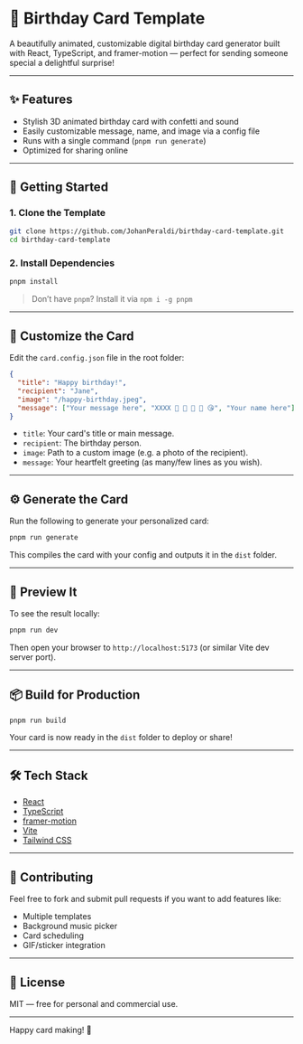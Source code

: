 # 🎉 Birthday Card Template

A beautifully animated, customizable digital birthday card generator built with React, TypeScript, and framer-motion — perfect for sending someone special a delightful surprise!

---

## ✨ Features

- Stylish 3D animated birthday card with confetti and sound
- Easily customizable message, name, and image via a config file
- Runs with a single command (`pnpm run generate`)
- Optimized for sharing online

---

## 🚀 Getting Started

### 1. Clone the Template

```bash
git clone https://github.com/JohanPeraldi/birthday-card-template.git
cd birthday-card-template
```

### 2. Install Dependencies

```bash
pnpm install
```

> Don’t have `pnpm`? Install it via `npm i -g pnpm`

---

## 🎨 Customize the Card

Edit the `card.config.json` file in the root folder:

```json
{
  "title": "Happy birthday!",
  "recipient": "Jane",
  "image": "/happy-birthday.jpeg",
  "message": ["Your message here", "XXXX 🎂 🎁 🎈 🥳 😘", "Your name here"]
}
```

- `title`: Your card's title or main message.
- `recipient`: The birthday person.
- `image`: Path to a custom image (e.g. a photo of the recipient).
- `message`: Your heartfelt greeting (as many/few lines as you wish).

---

## ⚙️ Generate the Card

Run the following to generate your personalized card:

```bash
pnpm run generate
```

This compiles the card with your config and outputs it in the `dist` folder.

---

## 👀 Preview It

To see the result locally:

```bash
pnpm run dev
```

Then open your browser to `http://localhost:5173` (or similar Vite dev server port).

---

## 📦 Build for Production

```bash
pnpm run build
```

Your card is now ready in the `dist` folder to deploy or share!

---

## 🛠️ Tech Stack

- [React](https://reactjs.org/)
- [TypeScript](https://www.typescriptlang.org/)
- [framer-motion](https://www.framer.com/motion/)
- [Vite](https://vitejs.dev/)
- [Tailwind CSS](https://tailwindcss.com/)

---

## 🤝 Contributing

Feel free to fork and submit pull requests if you want to add features like:

- Multiple templates
- Background music picker
- Card scheduling
- GIF/sticker integration

---

## 🥳 License

MIT — free for personal and commercial use.

---

Happy card making! 💌
